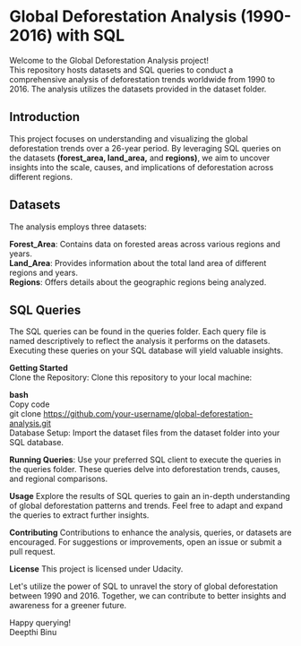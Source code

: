 # Global Deforestation Analysis (1990-2016) with SQL
Welcome to the Global Deforestation Analysis project!   
This repository hosts datasets and SQL queries to conduct a comprehensive analysis of deforestation trends worldwide from 1990 to 2016. The analysis utilizes the datasets provided in the dataset folder.

## Introduction
This project focuses on understanding and visualizing the global deforestation trends over a 26-year period. By leveraging SQL queries on the datasets **(forest_area, land_area,** and **regions)**, we aim to uncover insights into the scale, causes, and implications of deforestation across different regions.

## Datasets
The analysis employs three datasets:

**Forest_Area**: Contains data on forested areas across various regions and years.  
**Land_Area**: Provides information about the total land area of different regions and years.  
**Regions**: Offers details about the geographic regions being analyzed.  

## SQL Queries
The SQL queries can be found in the queries folder. Each query file is named descriptively to reflect the analysis it performs on the datasets. Executing these queries on your SQL database will yield valuable insights.  

**Getting Started**  
Clone the Repository: Clone this repository to your local machine:  

**bash**  
Copy code  
git clone https://github.com/your-username/global-deforestation-analysis.git  
Database Setup: Import the dataset files from the dataset folder into your SQL database.  

**Running Queries**: Use your preferred SQL client to execute the queries in the queries folder. These queries delve into deforestation trends, causes, and regional comparisons.

**Usage**
Explore the results of SQL queries to gain an in-depth understanding of global deforestation patterns and trends. Feel free to adapt and expand the queries to extract further insights.

**Contributing**
Contributions to enhance the analysis, queries, or datasets are encouraged. For suggestions or improvements, open an issue or submit a pull request.

**License**
This project is licensed under Udacity.

Let's utilize the power of SQL to unravel the story of global deforestation between 1990 and 2016. Together, we can contribute to better insights and awareness for a greener future.  

Happy querying!  
Deepthi Binu
